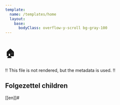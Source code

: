 ```yaml
---
template:
  name: /templates/home
  layout:
    base:
      bodyClass: overflow-y-scroll bg-gray-100
---
```


# 🏠

!! This file is not rendered, but the metadata is used. !!

## Folgezettel children

[[en]]#